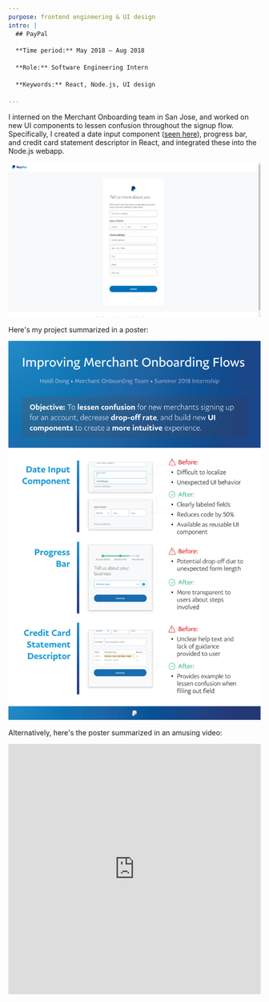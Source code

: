 ```yaml
---
purpose: frontend engineering & UI design
intro: |
  ## PayPal

  **Time period:** May 2018 – Aug 2018

  **Role:** Software Engineering Intern

  **Keywords:** React, Node.js, UI design

---
```



I interned on the Merchant Onboarding team in San Jose, and worked on new UI components to lessen confusion throughout the signup flow. Specifically, I created a date input component ([seen here](https://www.paypal.com/bizsignup/#/personalInfo)), progress bar, and credit card statement descriptor in React, and integrated these into the Node.js webapp.

![screenshot](screenshot.png)

Here's my project summarized in a poster:

![poster](poster.png)


Alternatively, here's the poster summarized in an amusing video:

<iframe style="width: 100%; height: 500px;" src="https://www.youtube.com/embed/_Eqiim3W5QU" frameborder="0" allow="accelerometer; autoplay; clipboard-write; encrypted-media; gyroscope; picture-in-picture" allowfullscreen></iframe>

